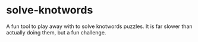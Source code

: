 # solve-knotwords
A fun tool to play away with to solve knotwords puzzles. It is far slower than actually doing them, but a fun challenge.

